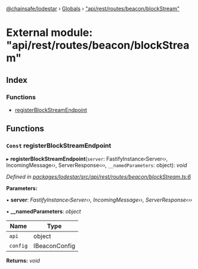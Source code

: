 [@chainsafe/lodestar](../README.md) › [Globals](../globals.md) › ["api/rest/routes/beacon/blockStream"](_api_rest_routes_beacon_blockstream_.md)

# External module: "api/rest/routes/beacon/blockStream"

## Index

### Functions

* [registerBlockStreamEndpoint](_api_rest_routes_beacon_blockstream_.md#const-registerblockstreamendpoint)

## Functions

### `Const` registerBlockStreamEndpoint

▸ **registerBlockStreamEndpoint**(`server`: FastifyInstance‹Server‹›, IncomingMessage‹›, ServerResponse‹››, `__namedParameters`: object): *void*

*Defined in [packages/lodestar/src/api/rest/routes/beacon/blockStream.ts:6](https://github.com/ChainSafe/lodestar/blob/a47516d64/packages/lodestar/src/api/rest/routes/beacon/blockStream.ts#L6)*

**Parameters:**

▪ **server**: *FastifyInstance‹Server‹›, IncomingMessage‹›, ServerResponse‹››*

▪ **__namedParameters**: *object*

Name | Type |
------ | ------ |
`api` | object |
`config` | IBeaconConfig |

**Returns:** *void*
